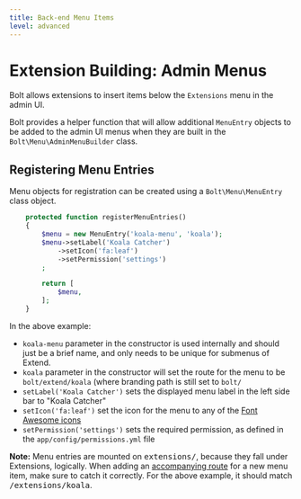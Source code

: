 ```yaml
---
title: Back-end Menu Items
level: advanced
---
```

Extension Building: Admin Menus
===============================

Bolt allows extensions to insert items below the `Extensions` menu in the admin
UI.

Bolt provides a helper function that will allow additional `MenuEntry` objects
to be added to the admin UI menus when they are built in the
`Bolt\Menu\AdminMenuBuilder` class.

Registering Menu Entries
------------------------

Menu objects for registration can be created using a `Bolt\Menu\MenuEntry`
class object.


```php
    protected function registerMenuEntries()
    {
        $menu = new MenuEntry('koala-menu', 'koala');
        $menu->setLabel('Koala Catcher')
            ->setIcon('fa:leaf')
            ->setPermission('settings')
        ;

        return [
            $menu,
        ];
    }
```

In the above example:

  * `koala-menu` parameter in the constructor is used internally and should
    just be a brief name, and only needs to be unique for submenus of Extend.
  * `koala` parameter in the constructor will set the route for the menu to be
    `bolt/extend/koala` (where branding path is still set to `bolt/`
  * `setLabel('Koala Catcher')` sets the displayed menu label in the left side
    bar to "Koala Catcher"
  * `setIcon('fa:leaf')` set the icon for the menu to any of the
    [Font Awesome icons](https://fortawesome.github.io/Font-Awesome/cheatsheet/)
  * `setPermission('settings')` sets the required permission, as defined in the
    `app/config/permissions.yml` file


<p class="note"> <strong>Note:</strong> Menu entries are mounted on
<tt>extensions/</tt>, because they fall under Extensions, logically. When
adding an <a href='controllers-routes'>accompanying route</a> for a new menu
item, make sure to catch it correctly. For the above example, it should match
<tt>/extensions/koala</tt>. </p>
